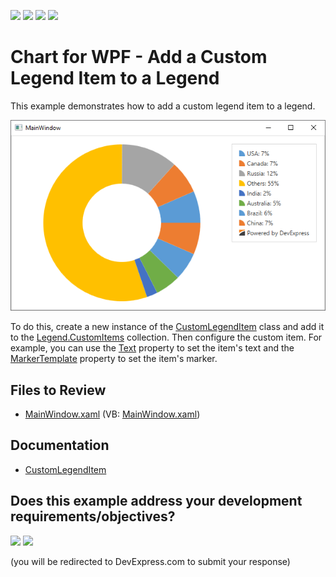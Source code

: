 <!-- default badges list -->
![](https://img.shields.io/endpoint?url=https://codecentral.devexpress.com/api/v1/VersionRange/128568410/24.2.1%2B)
[![](https://img.shields.io/badge/Open_in_DevExpress_Support_Center-FF7200?style=flat-square&logo=DevExpress&logoColor=white)](https://supportcenter.devexpress.com/ticket/details/T377606)
[![](https://img.shields.io/badge/📖_How_to_use_DevExpress_Examples-e9f6fc?style=flat-square)](https://docs.devexpress.com/GeneralInformation/403183)
[![](https://img.shields.io/badge/💬_Leave_Feedback-feecdd?style=flat-square)](#does-this-example-address-your-development-requirementsobjectives)
<!-- default badges end -->
# Chart for WPF - Add a Custom Legend Item to a Legend


This example demonstrates how to add a custom legend item to a legend.

![custom-legend-item-in-a-legend](img/custom-legend-item-in-a-legend.png)

To do this, create a new instance of the [CustomLegendItem](https://docs.devexpress.com/WPF/DevExpress.Xpf.Charts.CustomLegendItem) class and add it to the [Legend.CustomItems](https://docs.devexpress.com/WPF/DevExpress.Xpf.Charts.Legend.CustomItems) collection. Then configure the custom item. For example, you can use the [Text](https://docs.devexpress.com/WPF/DevExpress.Xpf.Charts.CustomLegendItem.Text) property to set the item's text and the [MarkerTemplate](https://docs.devexpress.com/WPF/DevExpress.Xpf.Charts.CustomLegendItem.MarkerTemplate) property to set the item's marker.


<!-- default file list -->
## Files to Review

* [MainWindow.xaml](./CS/CustomLegendItemSample/MainWindow.xaml) (VB: [MainWindow.xaml](./VB/CustomLegendItemSample/MainWindow.xaml))
<!-- default file list end -->

## Documentation 

- [CustomLegendItem](https://docs.devexpress.com/WPF/DevExpress.Xpf.Charts.CustomLegendItem)
<!-- feedback -->
## Does this example address your development requirements/objectives?

[<img src="https://www.devexpress.com/support/examples/i/yes-button.svg"/>](https://www.devexpress.com/support/examples/survey.xml?utm_source=github&utm_campaign=how-to-add-a-custom-legend-item-to-a-legend-t377606&~~~was_helpful=yes) [<img src="https://www.devexpress.com/support/examples/i/no-button.svg"/>](https://www.devexpress.com/support/examples/survey.xml?utm_source=github&utm_campaign=how-to-add-a-custom-legend-item-to-a-legend-t377606&~~~was_helpful=no)

(you will be redirected to DevExpress.com to submit your response)
<!-- feedback end -->
